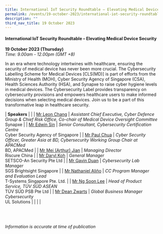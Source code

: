 ```yaml
---
title: International IoT Security Roundtable – Elevating Medical Device Security
permalink: /events/19-october-2023/international-iot-security-roundtable-elevating-medical-device-security/
description: ""
third_nav_title: 19 October 2023
---
```

#### **International IoT Security Roundtable – Elevating Medical Device Security**

**19 October 2023 (Thursday)**  
*Time: 9.00am - 12.00pm (GMT +8)*

In an era where technology intertwines with healthcare, ensuring the security of medical device has never been more crucial. The Cybersecurity Labelling Scheme for Medical Devices [CLS(MD)] is part of efforts from the Ministry of Health (MOH), Cyber Security Agency of Singapore (CSA), Health Sciences Authority (HSA), and Synapxe to raise cyber hygiene levels in medical devices. The Cybersecurity Label provides transparency on cybersecurity provisions and empowers healthcare users to make informed decisions when selecting medical devices. Join us to be a part of this transformative leap in healthcare security.

|  **Speakers**          |                                                              |
| [Mr Leon Chang](/speakers/mr-leon-chang)  | *Assistant Chief Executive, Cyber Defence Group &amp; Chief Risk Office, Co-chair of Medical Device Oversight Committee*<br>Synapxe               |
| [Mr Edwin Sin](/speakers/mr-edwin-sin)  | *Senior Consultant, Cybersecurity Certification Centre*<br>Cyber Security Agency of Singapore               |
| [Mr Paul Chua](/speakers/mr-paul-chua)  | *Cyber Security Officer, Greater Asia at BD, Cybersecurity Working Group Chair at APACMed*<br>BD, APACMed               |
| [Mr Mei (Arthur) Jian](/speakers/mr-mei-arthur-jian)  | *Managing Director*<br>Riscure China                |
| [Mr Daryl Koh](/speakers/mr-daryl-koh)  | *General Manager*<br>SETSCO-An Security Pte Ltd                |
| [Mr Gavin Duan](/speakers/mr-gavin-duan)  | *Cybersecurity Lab Manager*<br>SGS Brightsight Singapore               |
| [Mr Nathaniel Aliño](/speakers/mr-nathaniel-alino)  | *CC Program Manager and Evaluation Lead*<br>T-Systems Singapore Pte. Ltd.                |
| [Mr Ng Soon Lee](/speakers/mr-ng-soon-lee)  | *Head of Product Service, TÜV SÜD ASEAN*<br>TÜV SÜD PSB Pte Ltd                |
| [Mr Dean Zwarts](/speakers/mr-dean-zwarts)  | *Global Business Manager Cybersecurity*<br>UL Solutions                |
| | |

<br><br><br>
*Information is accurate at time of publication*